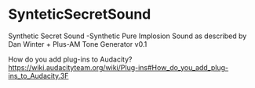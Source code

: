# SynteticSecretSound
Synthetic Secret Sound -Synthetic Pure Implosion Sound as described by Dan Winter + Plus-AM Tone Generator v0.1

How do you add plug-ins to Audacity?
https://wiki.audacityteam.org/wiki/Plug-ins#How_do_you_add_plug-ins_to_Audacity.3F

